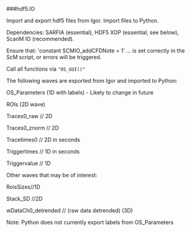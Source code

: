 ###hdf5.IO

Import and export hdf5 files from Igor. Import files to Python.

Dependencies: SARFIA (essential), HDF5 XOP (essential, see below), ScanM IO (recommended).

Ensure that:
'constant        SCMIO_addCFDNote            = 1'
... is set correctly in the ScM script, or errors will be triggered.

Call all functions via `"OS_GUI()"`

The following waves are exported from Igor and imported to Python:

OS_Parameters (1D with labels) - Likely to change in future

ROIs (2D wave)

Traces0_raw // 2D

Traces0_znorm // 2D

Tracetimes0 // 2D in seconds

Triggertimes // 1D in seconds

Triggervalue // 1D

Other waves that may be of interest:

RoisSizes//1D

Stack_SD //2D

wDataCh0_detrended // (raw data detrended) (3D)

Note: Python does not currently export labels from OS_Parameters
